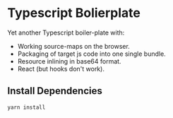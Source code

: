 # Typescript Bolierplate

Yet another Typescript boiler-plate with:

* Working source-maps on the browser.
* Packaging of target js code into one single bundle. 
* Resource inlining in base64 format.
* React (but hooks don't work).

## Install Dependencies

```
yarn install
```
